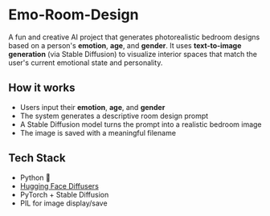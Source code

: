 # Emo-Room-Design

A fun and creative AI project that generates photorealistic bedroom designs based on a person's **emotion**, **age**, and **gender**. It uses **text-to-image generation** (via Stable Diffusion) to visualize interior spaces that match the user's current emotional state and personality.

## How it works

- Users input their **emotion**, **age**, and **gender**
- The system generates a descriptive room design prompt
- A Stable Diffusion model turns the prompt into a realistic bedroom image
- The image is saved with a meaningful filename 

## Tech Stack

- Python 🐍  
- [Hugging Face Diffusers](https://github.com/huggingface/diffusers)  
- PyTorch + Stable Diffusion  
- PIL for image display/save  

